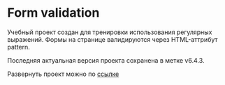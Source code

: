 # Form validation
Учебный проект создан для тренировки использования регулярных выражений.
Формы на странице валидируются через HTML-аттрибут pattern. 

Последняя актуальная версия проекта сохранена в метке  v6.4.3.

Развернуть проект можно по <a href = "https://alenita.github.io/formvalidation.github.io/">ссылке</a>
